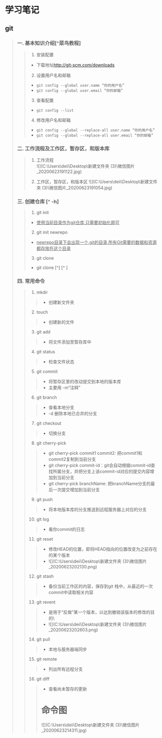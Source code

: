 # 学习笔记
## git
> ### 一. 基本知识介绍[^菜鸟教程]   
> > 1. 安装配置  
> > - 下载地址<http://git-scm.com/downloads>  
> >
> > 2. 设置用户名和邮箱
> > - `git config --global user.name “你的用户名”`
> > - `git config --global user.email “你的邮箱”`  
> >
> > 3. 查看配置
> > - `git config --list`  
> > 
> >4. 修改用户名和邮箱  
> > - `git config --global --replace-all user.name “你的用户名”`
> > - `git config --global --replace-all user.email “你的邮箱”`  
> > 
> ### 二. 工作流程及工作区，暂存区，和版本库
> > 1. 工作流程  
> > ![](C:\Users\deii\Desktop\新建文件夹 (3)\微信图片_20200623191122.jpg)
> >
> > 2. 工作区，暂存区，和版本区
> > ![](C:\Users\deii\Desktop\新建文件夹 (3)\微信图片_20200623191054.jpg)  
> >
> ### 三. 创建仓库 [^ -h]
> > 1. git init
> > - <u>使用当前目录作为git仓库,只需要初始化即可</u>
> >
> > 2. git init newrepo
> > - <u>newrepo目录下会出现一个.git的目录,所有Git需要的数据和资源都存放在这个目录</u>
> >
> > 3. git clone 
> > - git clone [^<repo>]  [^ <directory> ]
> >
> ### 四. 常用命令
> > 1. mkdir
> > > - 创建新文件夹
> > 2. touch
> > > - 创建新的文件
> > 3. git add
> > >  - 将文件添加至暂存库中
> > 4. git status
> > > - 检查文件状态
> > 5. git commit
> > > - 将暂存区里的改动提交到本地的版本库
> > > - 主要用 -m“注释”
> > 6. git branch
> > > - 查看本地分支
> > > - -d 删除本地已合并的分支
> > 7. git checkout
> > > - 切换分支
> > 8. git cherry-pick
> > > - git cherry-pick commit1 commit2: 把commit1和commit2复制到当前分支
> > > - git cherry-pick commit-id：git会自动根据commit-id查找所属分支，并把分支上该commit-id对应的提交内容增加到当前分支
> > > -  git cherry-pick branchName:  把branchName分支的最后一次提交增加到当前分支
> > 9. git push
> > > - 将本地版本库的分支推送到远程服务器上对应的分支
> > 10. git log 
> > >  - 看你commit的日志
> > 11. git reset
> > > - 修改HEAD的位置，即将HEAD指向的位置改变为之前存在的某个版本
> > > - ![](C:\Users\deii\Desktop\新建文件夹 (3)\微信图片_20200623202130.png)
> > 12. git stash
> > > -   备份当前工作区的内容，保存到git 栈中，从最近的一次commit中读取相关内容
> > 13. git revent
> > > - 是用于“反做”某一个版本，以达到撤销该版本的修改的目的\
> > > - ![](C:\Users\deii\Desktop\新建文件夹 (3)\微信图片_20200623202603.png)
> > 14. git pull
> > >  - 本地与服务器端同步
> > 15. git remote
> >  > - 列出所有远程分支
> > 16. git diff
> > > - 查看尚未暂存的更新
> > > # 命令图
> > >   ![](C:\Users\deii\Desktop\新建文件夹 (3)\微信图片_20200623214311.jpg)